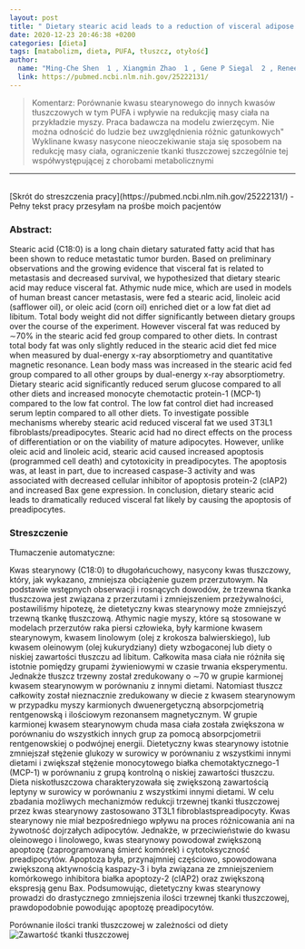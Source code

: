 ```yaml
---
layout: post
title: " Dietary stearic acid leads to a reduction of visceral adipose tissue in athymic nude mice  "
date: 2020-12-23 20:46:38 +0200
categories: [dieta]
tags: [matabolizm, dieta, PUFA, tłuszcz, otyłość]
author:
  name: "Ming-Che Shen  1 , Xiangmin Zhao  1 , Gene P Siegal  2 , Renee Desmond  3 , Robert W Hardy  4 "
  link: https://pubmed.ncbi.nlm.nih.gov/25222131/
---
```

> Komentarz: Porównanie kwasu stearynowego do innych kwasów tłuszczowych w tym PUFA i wpływie na redukcjię masy ciała na przykładzie myszy.
> Praca badawcza na modelu zwierzęcym. Nie można odnościć do ludzie bez uwzględnienia różnic gatunkowych"
> Wyklinane kwasy nasycone nieoczekiwanie staja się sposobem na redukcję masy ciała, ograniczenie tkanki tłuszczowej szczególnie tej współwystępującej z chorobami metabolicznymi
<hr>
<br>
[Skrót do streszczenia pracy](https://pubmed.ncbi.nlm.nih.gov/25222131/) - Pełny tekst pracy przesyłam na prośbe moich pacjentów

### Abstract:

Stearic acid (C18:0) is a long chain dietary saturated fatty acid that has been shown to reduce metastatic tumor burden. Based on preliminary observations and the growing evidence that visceral fat is related to metastasis and decreased survival, we hypothesized that dietary stearic acid may reduce visceral fat. Athymic nude mice, which are used in models of human breast cancer metastasis, were fed a stearic acid, linoleic acid (safflower oil), or oleic acid (corn oil) enriched diet or a low fat diet ad libitum. Total body weight did not differ significantly between dietary groups over the course of the experiment. However visceral fat was reduced by ∼70% in the stearic acid fed group compared to other diets. In contrast total body fat was only slightly reduced in the stearic acid diet fed mice when measured by dual-energy x-ray absorptiometry and quantitative magnetic resonance. Lean body mass was increased in the stearic acid fed group compared to all other groups by dual-energy x-ray absorptiometry. Dietary stearic acid significantly reduced serum glucose compared to all other diets and increased monocyte chemotactic protein-1 (MCP-1) compared to the low fat control. The low fat control diet had increased serum leptin compared to all other diets. To investigate possible mechanisms whereby stearic acid reduced visceral fat we used 3T3L1 fibroblasts/preadipocytes. Stearic acid had no direct effects on the process of differentiation or on the viability of mature adipocytes. However, unlike oleic acid and linoleic acid, stearic acid caused increased apoptosis (programmed cell death) and cytotoxicity in preadipocytes. The apoptosis was, at least in part, due to increased caspase-3 activity and was associated with decreased cellular inhibitor of apoptosis protein-2 (cIAP2) and increased Bax gene expression. In conclusion, dietary stearic acid leads to dramatically reduced visceral fat likely by causing the apoptosis of preadipocytes.

### Streszczenie
Tłumaczenie automatyczne:

Kwas stearynowy (C18:0) to długołańcuchowy, nasycony kwas tłuszczowy, który, jak wykazano, zmniejsza obciążenie guzem przerzutowym. Na podstawie wstępnych obserwacji i rosnących dowodów, że trzewna tkanka tłuszczowa jest związana z przerzutami i zmniejszeniem przeżywalności, postawiliśmy hipotezę, że dietetyczny kwas stearynowy może zmniejszyć trzewną tkankę tłuszczową. Athymic nagie myszy, które są stosowane w modelach przerzutów raka piersi człowieka, były karmione kwasem stearynowym, kwasem linolowym (olej z krokosza balwierskiego), lub kwasem oleinowym (olej kukurydziany) diety wzbogaconej lub diety o niskiej zawartości tłuszczu ad libitum. Całkowita masa ciała nie różniła się istotnie pomiędzy grupami żywieniowymi w czasie trwania eksperymentu. Jednakże tłuszcz trzewny został zredukowany o ∼70 w grupie karmionej kwasem stearynowym w porównaniu z innymi dietami. Natomiast tłuszcz całkowity został nieznacznie zredukowany w diecie z kwasem stearynowym w przypadku myszy karmionych dwuenergetyczną absorpcjometrią rentgenowską i ilościowym rezonansem magnetycznym. W grupie karmionej kwasem stearynowym chuda masa ciała została zwiększona w porównaniu do wszystkich innych grup za pomocą absorpcjometrii rentgenowskiej o podwójnej energii. Dietetyczny kwas stearynowy istotnie zmniejszał stężenie glukozy w surowicy w porównaniu z wszystkimi innymi dietami i zwiększał stężenie monocytowego białka chemotaktycznego-1 (MCP-1) w porównaniu z grupą kontrolną o niskiej zawartości tłuszczu. Dieta niskotłuszczowa charakteryzowała się zwiększoną zawartością leptyny w surowicy w porównaniu z wszystkimi innymi dietami. W celu zbadania możliwych mechanizmów redukcji trzewnej tkanki tłuszczowej przez kwas stearynowy zastosowano 3T3L1 fibroblastspreadipocyty. Kwas stearynowy nie miał bezpośredniego wpływu na proces różnicowania ani na żywotność dojrzałych adipocytów. Jednakże, w przeciwieństwie do kwasu oleinowego i linolowego, kwas stearynowy powodował zwiększoną apoptozę (zaprogramowaną śmierć komórek) i cytotoksyczność preadipocytów. Apoptoza była, przynajmniej częściowo, spowodowana zwiększoną aktywnością kaspazy-3 i była związana ze zmniejszeniem komórkowego inhibitora białka apoptozy-2 (cIAP2) oraz zwiększoną ekspresją genu Bax. Podsumowując, dietetyczny kwas stearynowy prowadzi do drastycznego zmniejszenia ilości trzewnej tkanki tłuszczowej, prawdopodobnie powodując apoptozę preadipocytów.

Porównanie ilości tranki tłuszczowej w zależności od diety
![Zawartość tkanki tłuszczowej](/pone.0104083.g003.jpeg)

